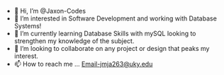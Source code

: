 - 👋 Hi, I’m @Jaxon-Codes 
- 👀 I’m interested in Software Development and working with Database Systems!
- 🌱 I’m currently learning Database Skills with mySQL looking to strengthen my knowledge of the subject. 
- 💞️ I’m looking to collaborate on any project or design that peaks my interest. 
- 📫 How to reach me ... Email-jmja263@uky.edu 

<!---
Jaxon-Codes/Jaxon-Codes is a ✨ special ✨ repository because its `README.md` (this file) appears on your GitHub profile.
You can click the Preview link to take a look at your changes.
--->
